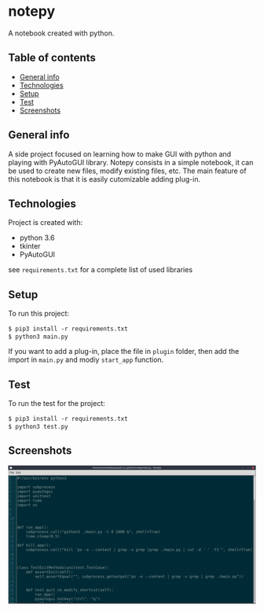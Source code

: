 # notepy
A notebook created with python.

## Table of contents
* [General info](#general-info)
* [Technologies](#technologies)
* [Setup](#setup)
* [Test](#test)
* [Screenshots](#screenshots)

## General info
A side project focused on learning how to make GUI with python and playing with PyAutoGUI library.
Notepy consists in a simple notebook, it can be used to create new files, modify existing files, etc. The main feature of this notebook is that it is easily cutomizable adding plug-in.
	
## Technologies
Project is created with:
* python 3.6
* tkinter
* PyAutoGUI

see `requirements.txt` for a complete list of used libraries
	
## Setup
To run this project:

```
$ pip3 install -r requirements.txt
$ python3 main.py
```

If you want to add a plug-in, place the file in `plugin` folder, then add the import in `main.py` and modiy `start_app` function.

## Test
To run the test for the project:

```
$ pip3 install -r requirements.txt
$ python3 test.py
```

## Screenshots
![Screenshot](docs/images/screenshot_1.png)
